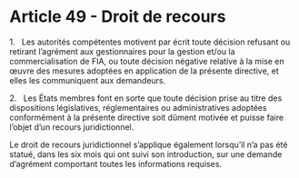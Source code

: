 # Article 49 - Droit de recours


1.   Les autorités compétentes motivent par écrit toute décision refusant ou retirant l’agrément aux gestionnaires pour la gestion et/ou la commercialisation de FIA, ou toute décision négative relative à la mise en œuvre des mesures adoptées en application de la présente directive, et elles les communiquent aux demandeurs.

2.   Les États membres font en sorte que toute décision prise au titre des dispositions législatives, réglementaires ou administratives adoptées conformément à la présente directive soit dûment motivée et puisse faire l’objet d’un recours juridictionnel.

Le droit de recours juridictionnel s’applique également lorsqu’il n’a pas été statué, dans les six mois qui ont suivi son introduction, sur une demande d’agrément comportant toutes les informations requises.
